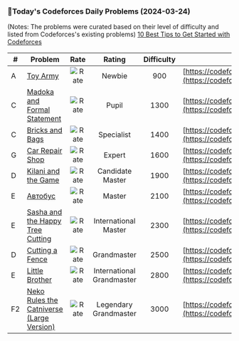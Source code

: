 ### 🌟Today's Codeforces Daily Problems (2024-03-24)
(Notes: The problems were curated based on their level of difficulty and listed from Codeforces's existing problems)
[10 Best Tips to Get Started with Codeforces](https://github.com/ika9810/Codeforces-Daily-Problems/blob/main/10%20Best%20Tips%20to%20Get%20Started%20with%20Codeforces.md)

| # | Problem | Rate| Rating | Difficulty | Contest |
|---| ----- | :--------: | :----------: | :----------: | ---------- |
|A|[Toy Army](https://codeforces.com/contest/84/problem/A)|![Rate](https://img.shields.io/badge/Newbie-900-lightgrey)|Newbie|900|[https://codeforces.com/contest/84](https://codeforces.com/contest/84)|
|C|[Madoka and Formal Statement](https://codeforces.com/contest/1717/problem/C)|![Rate](https://img.shields.io/badge/Pupil-1300-brightgreen)|Pupil|1300|[https://codeforces.com/contest/1717](https://codeforces.com/contest/1717)|
|C|[Bricks and Bags](https://codeforces.com/contest/1740/problem/C)|![Rate](https://img.shields.io/badge/Specialist-1400-9cf)|Specialist|1400|[https://codeforces.com/contest/1740](https://codeforces.com/contest/1740)|
|G|[Car Repair Shop](https://codeforces.com/contest/730/problem/G)|![Rate](https://img.shields.io/badge/Expert-1600-blue)|Expert|1600|[https://codeforces.com/contest/730](https://codeforces.com/contest/730)|
|D|[Kilani and the Game](https://codeforces.com/contest/1105/problem/D)|![Rate](https://img.shields.io/badge/Candidate%20Master-1900-blueviolet)|Candidate Master|1900|[https://codeforces.com/contest/1105](https://codeforces.com/contest/1105)|
|E|[Автобус](https://codeforces.com/contest/649/problem/E)|![Rate](https://img.shields.io/badge/Master-2100-orange)|Master|2100|[https://codeforces.com/contest/649](https://codeforces.com/contest/649)|
|E|[Sasha and the Happy Tree Cutting](https://codeforces.com/contest/1929/problem/E)|![Rate](https://img.shields.io/badge/International%20Master-2300-orange)|International Master|2300|[https://codeforces.com/contest/1929](https://codeforces.com/contest/1929)|
|D|[Cutting a Fence](https://codeforces.com/contest/212/problem/D)|![Rate](https://img.shields.io/badge/Grandmaster-2500-red)|Grandmaster|2500|[https://codeforces.com/contest/212](https://codeforces.com/contest/212)|
|E|[Little Brother](https://codeforces.com/contest/887/problem/E)|![Rate](https://img.shields.io/badge/International%20Grandmaster-2800-red)|International Grandmaster|2800|[https://codeforces.com/contest/887](https://codeforces.com/contest/887)|
|F2|[Neko Rules the Catniverse (Large Version)](https://codeforces.com/contest/1152/problem/F2)|![Rate](https://img.shields.io/badge/Legendary%20Grandmaster-3000-red)|Legendary Grandmaster|3000|[https://codeforces.com/contest/1152](https://codeforces.com/contest/1152)|
